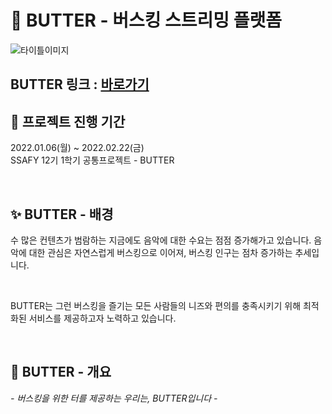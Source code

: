 # 🧈 BUTTER - 버스킹 스트리밍 플랫폼

![타이틀이미지](/uploads/57fd449b8b5df1cbe16088f05e84cd2f/1.PNG)

## BUTTER 링크 : [바로가기](https://i12e204.p.ssafy.io)

## 💛 프로젝트 진행 기간
2022.01.06(월) ~ 2022.02.22(금)  
SSAFY 12기 1학기 공통프로젝트 - BUTTER

</br>

## ✨ BUTTER - 배경

수 많은 컨텐츠가 범람하는 지금에도 음악에 대한 수요는 점점 증가해가고 있습니다. 음악에 대한 관심은 자연스럽게 버스킹으로 이어져, 버스킹 인구는 점차 증가하는 추세입니다.   

</br>

BUTTER는 그런 버스킹을 즐기는 모든 사람들의 니즈와 편의를 충족시키기 위해 최적화된 서비스를 제공하고자 노력하고 있습니다.

</br>

## 🧀 BUTTER - 개요

*- 버스킹을 위한 터를 제공하는 우리는, BUTTER입니다 -*

</br>
